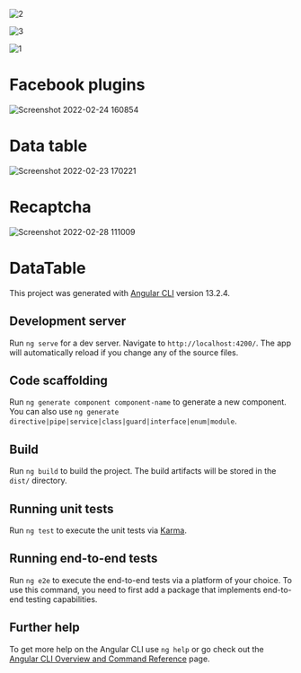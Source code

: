 
![2](https://user-images.githubusercontent.com/88138560/155287993-9a5e6feb-869c-4cd9-b198-be32c3a1b5c9.png)

![3](https://user-images.githubusercontent.com/88138560/155288014-6c0b7f5b-899d-4598-94ba-4d660f10dc82.png)

![1](https://user-images.githubusercontent.com/88138560/155288018-8f6bbafd-db9b-4f6d-9061-73ca008a582e.png)

# Facebook plugins

![Screenshot 2022-02-24 160854](https://user-images.githubusercontent.com/88138560/155506370-650e5472-0a92-4f2c-9301-e6c34938044b.png)


# Data table


![Screenshot 2022-02-23 170221](https://user-images.githubusercontent.com/88138560/155309784-e2882daf-b553-4fa9-ac46-f62d06c582e9.png)


# Recaptcha

![Screenshot 2022-02-28 111009](https://user-images.githubusercontent.com/88138560/155929050-8a189153-56dc-4ba4-8fba-1741aad2d01c.png)




# DataTable

This project was generated with [Angular CLI](https://github.com/angular/angular-cli) version 13.2.4.

## Development server

Run `ng serve` for a dev server. Navigate to `http://localhost:4200/`. The app will automatically reload if you change any of the source files.

## Code scaffolding

Run `ng generate component component-name` to generate a new component. You can also use `ng generate directive|pipe|service|class|guard|interface|enum|module`.

## Build

Run `ng build` to build the project. The build artifacts will be stored in the `dist/` directory.

## Running unit tests

Run `ng test` to execute the unit tests via [Karma](https://karma-runner.github.io).

## Running end-to-end tests

Run `ng e2e` to execute the end-to-end tests via a platform of your choice. To use this command, you need to first add a package that implements end-to-end testing capabilities.

## Further help

To get more help on the Angular CLI use `ng help` or go check out the [Angular CLI Overview and Command Reference](https://angular.io/cli) page.
